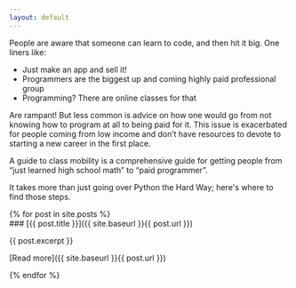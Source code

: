 ```yaml
---
layout: default
---
```


People are aware that someone can learn to code, and then hit it big. One liners
like:

* Just make an app and sell it!
* Programmers are the biggest up and coming highly paid professional group
* Programming? There are online classes for that

Are rampant! But less common is advice on how one would go from not knowing how
to program at all to being paid for it. This issue is exacerbated for people
coming from low income and don’t have resources to devote to starting a new
career in the first place.

A guide to class mobility is a comprehensive guide for getting people from “just
learned high school math” to “paid programmer”.

It takes more than just going over Python the Hard Way; here's where to find
those steps.

<section class="articles">
{% for post in site.posts %}
<article>
### [{{ post.title }}]({{ site.baseurl }}{{ post.url }})

{{ post.excerpt }}

[Read more]({{ site.baseurl }}{{ post.url }})
</article>
{% endfor %}
</section>
